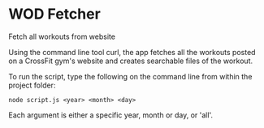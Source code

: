 # WOD Fetcher
Fetch all workouts from website

Using the command line tool curl, the app fetches all the workouts posted on a CrossFit gym's website and creates searchable files of the workout.

To run the script, type the following on the command line from within the project folder:

`node script.js <year> <month> <day>`

Each argument is either a specific year, month or day,  or 'all'.
